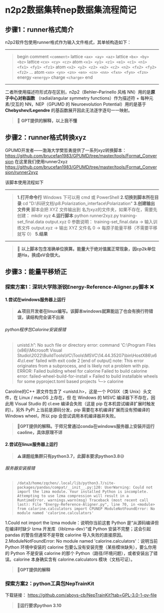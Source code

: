 # n2p2数据集转nep数据集流程简记
 ## 步骤1：runner格式简介
 n2p2软件包使用runner格式作为输入文件格式，其单帧构造如下：
 ***
 >begin
comment `<comment>`
lattice `<ax> <ay> <az>`
lattice `<bx> <by> <bz>`
lattice `<cx> <cy> <cz>`
atom `<x1> <y1> <z1> <e1> <c1> <n1> <fx1> <fy1> <fz1>`
atom `<x2> <y2> <z2> <e2> <c2> <n2> <fx2> <fy2> <fz2>`
...
atom `<xn> <yn> <zn> <en> <cn> <nn> <fxn> <fyn> <fzn>`
energy `<energy>`
charge `<charge>`
end
***
二者所使用描述符形式存在区别，n2p2（Behler–Parinello 风格 NN）用的是**原子中心对称函数** （radial/angular symmetry functions）作为描述符 + 每种元素/交互的 NN，NEP（GPUMD 的 Neuroevolution Potential）用的是基于 **Chebyshev/Legendre** 的基函数展开因此无法逐字逐句一一映射。
>:memo: **GPT提供的解释，以上我不懂**

 ## 步骤2：runner格式转换xyz
 GPUMD开发者——渤海大学樊哲勇提供了一系列xyz转换脚本：
 https://github.com/brucefan1983/GPUMD/tree/master/tools/Format_Conversion
 在这里我们使用runner2xyz
 https://github.com/brucefan1983/GPUMD/tree/master/tools/Format_Conversion/runner2xyz

该脚本使用流程如下
***
>**1.打开命令行**
Windows 下可以用 cmd 或 PowerShell
**2.切换到脚本所在目录**
cd "D:\科研文档\p8.Polarization_interface\Polarization"
**3.创建输出文件夹**
脚本会把 XYZ 文件输出到 名为xyz的文件夹，如果不存在，需要先创建：
mkdir xyz
**4.运行脚本**
python runner2xyz.py training-set_final.data output.xyz 0
参数说明：
training-set_final.data → 输入训练文件
output.xyz → 输出 XYZ 文件名
0 → 每原子能量平移（不需要平移就写 0）
**5.结果**
***
>:memo: **以上脚本包含准确单位换算。能量大于绝对值属正常现象，因cp2k单位是Ha，换成eV会很大。**

 ## 步骤3：能量平移矫正
 ### 探索方案1：深圳大学陈浙锐Energy-Reference-Aligner.py脚本 :x:
 #### 1.尝试在windows服务器上运行

>:warning:**项目开发者在linux编写。该脚本windows就算能运了也会有换行符错误，读结构完全读不出来**

 ###### python程序包Calorine安装报错
 >unistd.h”: No such file or directory error: command 'C:\\Program Files (x86)\\Microsoft Visual Studio\\2022\\BuildTools\\VC\\Tools\\MSVC\\14.44.35207\\bin\\HostX86\\x64\\cl.exe' failed with exit code 2 [end of output] 
 note: This error originates from a subprocess, and is likely not a problem with pip. 
 ERROR: Failed building wheel for calorine Failed to build calorine error: failed-wheel-build-for-install × Failed to build installable wheels for some pyproject.toml based projects 
 ╰─> calorine

 Caroline的C++ 源文件包含了 <unistd.h>，这是一个 POSIX（类 Unix）头文件，在 Linux / macOS 上存在，但 在 Windows 的 MSVC 编译器下不存在，因此用 Visual Studio 的 cl.exe 编译会失败（这是 pip 在本机尝试编译扩展时触发的）。另外 PyPI 上当前是源码分发，pip 需要在本机编译扩展而没有预编译的 Windows wheel，所以 pip 会尝试调用本机编译器并失败。
>:memo:**GPT提供的解释。于师兄曾通过conda在windows服务器上安装并运行caoline，具体原理不详**


 #### 2.尝试在linux服务器上运行
 >:warning:**课题组集群只有python3.7，此脚本要求python3.8**:sweat_smile:
  ###### 服务器安装报错
  >`/data3/home/zqchen/.local/lib/python3.7/site-packages/pandas/compat/__init__.py:120: UserWarning: Could not import the lzma module. Your installed Python is incomplete. Attempting to use lzma compression will result in a RuntimeError. warnings.warn(msg) Traceback (most recent call last): File "Energy-Reference-Aligner.py", line 70, in <module> from calorine.calculators import CPUNEP ModuleNotFoundError: No module named 'calorine.calculators'`

1.Could not import the lzma module：说明你当前这套 Python 是“从源码编译但在编译时缺少 lzma 开发库（liblzma-dev）”或 Python 安装不完整；这会引起 pandas 的警告但通常不是导致 calorine 导入失败的直接原因。
2.ModuleNotFoundError: No module named 'calorine.calculators'：说明当前 Python 环境中安装的 calorine 包要么没有安装完整（某些模块缺失），要么你用的 Python 不是安装 calorine 的那个 Python（路径/环境问题），或者安装出了错误。calorine 本身确实含有 calorine.calculators 模块（文档可证）。
>:memo:**GPT提供的解释**

### 探索方案2：python工具包NepTrainKit
 下载链接：
 https://github.com/aboys-cb/NepTrainKit?tab=GPL-3.0-1-ov-file
 >:memo:**运行要求python 3.10**